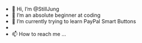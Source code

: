 - 👋 Hi, I’m @StillJung
- 👀 I’m an absolute beginner at coding
- 🌱 I’m currently trying to learn PayPal Smart Buttons
- 
- 📫 How to reach me ...

<!---
StillJung/StillJung is a ✨ special ✨ repository because its `README.md` (this file) appears on your GitHub profile.
You can click the Preview link to take a look at your changes.
--->
